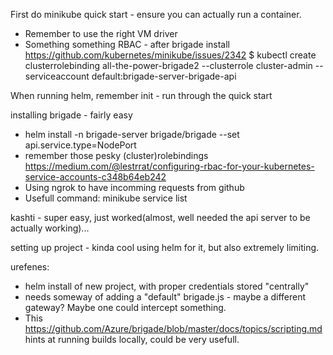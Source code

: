 
First do minikube quick start - ensure you can actually run a container.
 - Remember to use the right VM driver
 - Something something RBAC - after brigade install
   https://github.com/kubernetes/minikube/issues/2342
    $ kubectl create clusterrolebinding all-the-power-brigade2 --clusterrole cluster-admin --serviceaccount default:brigade-server-brigade-api

When running helm, remember init - run through the quick start

installing brigade - fairly easy
- helm install -n brigade-server brigade/brigade --set api.service.type=NodePort
- remember those pesky (cluster)rolebindings
  https://medium.com/@lestrrat/configuring-rbac-for-your-kubernetes-service-accounts-c348b64eb242
- Using ngrok to have incomming requests from github
- Usefull command: minikube service list

kashti - super easy, just worked(almost, well needed the api server to be
actually working)...

setting up project - kinda cool using helm for it, but also extremely limiting.


urefenes:
 - helm install of new project, with proper credentials stored "centrally"
 - needs someway of adding a "default" brigade.js - maybe a different gateway?
   Maybe one could intercept something.
 - This https://github.com/Azure/brigade/blob/master/docs/topics/scripting.md
   hints at running builds locally, could be very usefull.
